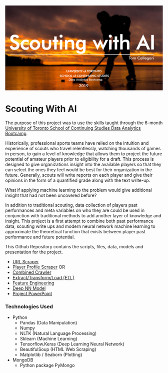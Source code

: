 ![alt text](title_page.PNG "Title Page")


# Scouting With AI

The purpose of this project was to use the skills taught through the 6-month [University of Toronto School of Continuing Studies Data Analytics Bootcamp](https://bootcamp.learn.utoronto.ca/data/).

Historically, professional sports teams have relied on the intuition and experience of scouts who travel relentlessly, watching thousands of games in person, to 
gain a level of knowledge that allows them to project the future potential of amateur players prior to eligibility for a draft.  This process is designed to give organizations
insight into the available players so that they can select the ones they feel would be best for their organization in the future.  Generally, scouts will write reports on each player
and give their opinions in the form of a quantified grade along with the text write-up.

What if applying machine learning to the problem would give additional insight that had not been uncovered before?

In addition to traditional scouting, data collection of players past performances and meta variables on who they are could be used in conjunction with traditional methods to add another layer
of knowledge and insight. This project is a first attempt to combine both past performance data, scouting write ups and modern neural network machine learning to approximate the theoretical function that exists between
player past performance and future potential.

This Github Repository contains the scripts, files, data, models and presentation for the project.

* [URL Scraper](https://github.com/TomCallegari/ScoutingWithAI/blob/master/Scrapers/eliteprospects_url_scrape.py)
* [Player Profile Scraper](https://github.com/TomCallegari/ScoutingWithAI/blob/master/Scrapers/EliteProspects.py)
    OR
* [Combined Crawler](https://github.com/TomCallegari/ScoutingWithAI/blob/master/Scrapers/combined.py)    
* [Extract/Transform/Load (ETL)](https://github.com/TomCallegari/ScoutingWithAI/blob/master/Notebooks/ETL.ipynb)
* [Feature Engineering](https://github.com/TomCallegari/ScoutingWithAI/blob/master/Notebooks/Feature_Engineering.ipynb)
* [Deep NN Model](https://github.com/TomCallegari/ScoutingWithAI/blob/master/Notebooks/Deep_NN.ipynb)
* [Project PowerPoint](https://github.com/TomCallegari/ScoutingWithAI/blob/master/Presentation/final_project_presentation.pdf)


### Technologies Used

* Python
	* Pandas (Data Manipulation)
	* Numpy
	* NLTK (Natural Language Processing)
	* Sklearn (Machine Learning)
	* Tensorflow.Keras (Deep Learning Neural Network)
	* BeautifulSoup (HTML Web Scraping)
	* Matplotlib / Seaborn (Plotting)
* MongoDB
	* Python package PyMongo
